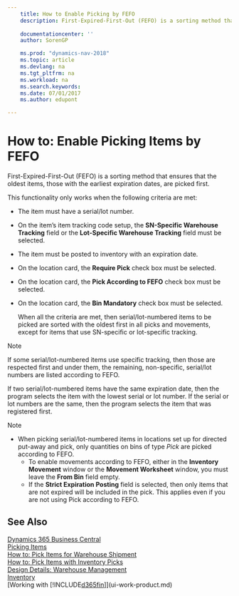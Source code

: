 ```yaml
---
    title: How to Enable Picking by FEFO 
    description: First-Expired-First-Out (FEFO) is a sorting method that ensures that the oldest items, those with the earliest expiration dates, are picked first.
    
    documentationcenter: ''
    author: SorenGP

    ms.prod: "dynamics-nav-2018"
    ms.topic: article
    ms.devlang: na
    ms.tgt_pltfrm: na
    ms.workload: na
    ms.search.keywords:
    ms.date: 07/01/2017
    ms.author: edupont

---
```

# How to: Enable Picking Items by FEFO
First-Expired-First-Out (FEFO) is a sorting method that ensures that the oldest items, those with the earliest expiration dates, are picked first.  

 This functionality only works when the following criteria are met:  

- The item must have a serial/lot number.  
- On the item’s item tracking code setup, the **SN-Specific Warehouse Tracking** field or the **Lot-Specific Warehouse Tracking** field must be selected.  
- The item must be posted to inventory with an expiration date.  
- On the location card, the **Require Pick** check box must be selected.  
- On the location card, the **Pick According to FEFO** check box must be selected.  
- On the location card, the **Bin Mandatory** check box must be selected.  

  When all the criteria are met, then serial/lot-numbered items to be picked are sorted with the oldest first in all picks and movements, except for items that use SN-specific or lot-specific tracking.  

> [!NOTE]  
>  If some serial/lot-numbered items use specific tracking, then those are respected first and under them, the remaining, non-specific, serial/lot numbers are listed according to FEFO.  

 If two serial/lot-numbered items have the same expiration date, then the program selects the item with the lowest serial or lot number. If the serial or lot numbers are the same, then the program selects the item that was registered first.  

> [!NOTE]
> - When picking serial/lot-numbered items in locations set up for directed put-away and pick, only quantities on bins of type *Pick* are picked according to FEFO.  
>   -   To enable movements according to FEFO, either in the **Inventory Movement** window or the **Movement Worksheet** window, you must leave the **From Bin** field empty.  
>   -   If the **Strict Expiration Posting** field is selected, then only items that are not expired will be included in the pick. This applies even if you are not using Pick according to FEFO.  

## See Also
[Dynamics 365 Business Central](https://docs.microsoft.com/dynamics365/business-central/)  
[Picking Items](warehouse-pick-items.md)   
[How to: Pick Items for Warehouse Shipment](warehouse-how-to-pick-items-for-warehouse-shipment.md)   
[How to: Pick Items with Inventory Picks](warehouse-how-to-pick-items-with-inventory-picks.md)   
[Design Details: Warehouse Management](design-details-warehouse-management.md)  
[Inventory](inventory-manage-inventory.md)  
[Working with [!INCLUDE[d365fin](includes/d365fin_md.md)]](ui-work-product.md)
